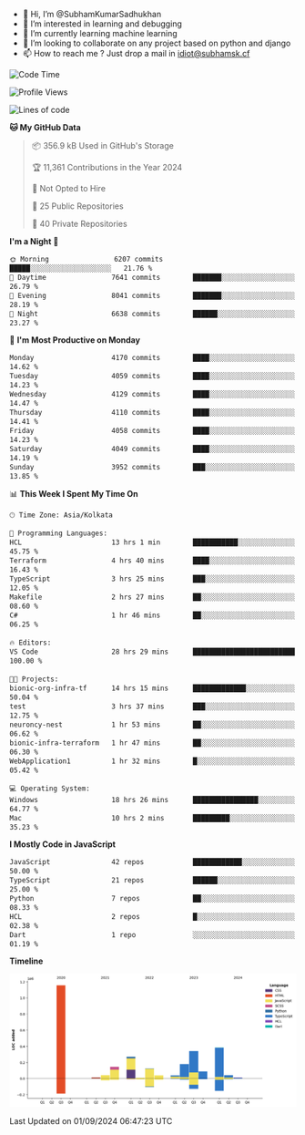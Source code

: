 - 👋 Hi, I’m @SubhamKumarSadhukhan
- 👀 I’m interested in learning and debugging
- 🌱 I’m currently learning machine learning
- 💞️ I’m looking to collaborate on any project based on python and django
- 📫 How to reach me ?
      Just drop a mail in idiot@subhamsk.cf

<!---
SubhamKumarSadhukhan/SubhamKumarSadhukhan is a ✨ special ✨ repository because its `README.md` (this file) appears on your GitHub profile.
You can click the Preview link to take a look at your changes.
--->


<!--START_SECTION:waka-->
![Code Time](http://img.shields.io/badge/Code%20Time-2%2C455%20hrs%2015%20mins-blue)

![Profile Views](http://img.shields.io/badge/Profile%20Views-0-blue)

![Lines of code](https://img.shields.io/badge/From%20Hello%20World%20I%27ve%20Written-2.9%20million%20lines%20of%20code-blue)

**🐱 My GitHub Data** 

> 📦 356.9 kB Used in GitHub's Storage 
 > 
> 🏆 11,361 Contributions in the Year 2024
 > 
> 🚫 Not Opted to Hire
 > 
> 📜 25 Public Repositories 
 > 
> 🔑 40 Private Repositories 
 > 
**I'm a Night 🦉** 

```text
🌞 Morning                6207 commits        █████░░░░░░░░░░░░░░░░░░░░   21.76 % 
🌆 Daytime                7641 commits        ███████░░░░░░░░░░░░░░░░░░   26.79 % 
🌃 Evening                8041 commits        ███████░░░░░░░░░░░░░░░░░░   28.19 % 
🌙 Night                  6638 commits        ██████░░░░░░░░░░░░░░░░░░░   23.27 % 
```
📅 **I'm Most Productive on Monday** 

```text
Monday                   4170 commits        ████░░░░░░░░░░░░░░░░░░░░░   14.62 % 
Tuesday                  4059 commits        ████░░░░░░░░░░░░░░░░░░░░░   14.23 % 
Wednesday                4129 commits        ████░░░░░░░░░░░░░░░░░░░░░   14.47 % 
Thursday                 4110 commits        ████░░░░░░░░░░░░░░░░░░░░░   14.41 % 
Friday                   4058 commits        ████░░░░░░░░░░░░░░░░░░░░░   14.23 % 
Saturday                 4049 commits        ████░░░░░░░░░░░░░░░░░░░░░   14.19 % 
Sunday                   3952 commits        ███░░░░░░░░░░░░░░░░░░░░░░   13.85 % 
```


📊 **This Week I Spent My Time On** 

```text
🕑︎ Time Zone: Asia/Kolkata

💬 Programming Languages: 
HCL                      13 hrs 1 min        ███████████░░░░░░░░░░░░░░   45.75 % 
Terraform                4 hrs 40 mins       ████░░░░░░░░░░░░░░░░░░░░░   16.43 % 
TypeScript               3 hrs 25 mins       ███░░░░░░░░░░░░░░░░░░░░░░   12.05 % 
Makefile                 2 hrs 27 mins       ██░░░░░░░░░░░░░░░░░░░░░░░   08.60 % 
C#                       1 hr 46 mins        ██░░░░░░░░░░░░░░░░░░░░░░░   06.25 % 

🔥 Editors: 
VS Code                  28 hrs 29 mins      █████████████████████████   100.00 % 

🐱‍💻 Projects: 
bionic-org-infra-tf      14 hrs 15 mins      █████████████░░░░░░░░░░░░   50.04 % 
test                     3 hrs 37 mins       ███░░░░░░░░░░░░░░░░░░░░░░   12.75 % 
neuroncy-nest            1 hr 53 mins        ██░░░░░░░░░░░░░░░░░░░░░░░   06.62 % 
bionic-infra-terraform   1 hr 47 mins        ██░░░░░░░░░░░░░░░░░░░░░░░   06.30 % 
WebApplication1          1 hr 32 mins        █░░░░░░░░░░░░░░░░░░░░░░░░   05.42 % 

💻 Operating System: 
Windows                  18 hrs 26 mins      ████████████████░░░░░░░░░   64.77 % 
Mac                      10 hrs 2 mins       █████████░░░░░░░░░░░░░░░░   35.23 % 
```

**I Mostly Code in JavaScript** 

```text
JavaScript               42 repos            ████████████░░░░░░░░░░░░░   50.00 % 
TypeScript               21 repos            ██████░░░░░░░░░░░░░░░░░░░   25.00 % 
Python                   7 repos             ██░░░░░░░░░░░░░░░░░░░░░░░   08.33 % 
HCL                      2 repos             █░░░░░░░░░░░░░░░░░░░░░░░░   02.38 % 
Dart                     1 repo              ░░░░░░░░░░░░░░░░░░░░░░░░░   01.19 % 
```



**Timeline**

![Lines of Code chart](https://raw.githubusercontent.com/SubhamKumarSadhukhan/SubhamKumarSadhukhan/main/assets/bar_graph.png)


 Last Updated on 01/09/2024 06:47:23 UTC
<!--END_SECTION:waka-->
